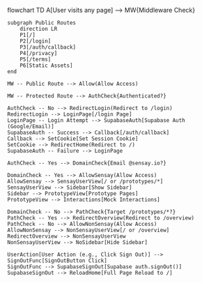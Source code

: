 flowchart TD
    A[User visits any page] --> MW{Middleware Check}

    subgraph Public Routes
        direction LR
        P1[/]
        P2[/login]
        P3[/auth/callback]
        P4[/privacy]
        P5[/terms]
        P6[Static Assets]
    end

    MW -- Public Route --> Allow(Allow Access)

    MW -- Protected Route --> AuthCheck{Authenticated?}

    AuthCheck -- No --> RedirectLogin(Redirect to /login)
    RedirectLogin --> LoginPage[/login Page]
    LoginPage -- Login Attempt --> SupabaseAuth[Supabase Auth (Google/Email)]
    SupabaseAuth -- Success --> Callback[/auth/callback]
    Callback --> SetCookie[Set Session Cookie]
    SetCookie --> RedirectHome(Redirect to /)
    SupabaseAuth -- Failure --> LoginPage

    AuthCheck -- Yes --> DomainCheck{Email @sensay.io?}

    DomainCheck -- Yes --> AllowSensay(Allow Access)
    AllowSensay --> SensayUserView[/ or /prototypes/*]
    SensayUserView --> Sidebar[Show Sidebar]
    Sidebar --> PrototypeView[Prototype Pages]
    PrototypeView --> Interactions[Mock Interactions]

    DomainCheck -- No --> PathCheck{Target /prototypes/*?}
    PathCheck -- Yes --> RedirectOverview(Redirect to /overview)
    PathCheck -- No --> AllowNonSensay(Allow Access)
    AllowNonSensay --> NonSensayUserView[/ or /overview]
    RedirectOverview --> NonSensayUserView
    NonSensayUserView --> NoSidebar[Hide Sidebar]

    UserAction[User Action (e.g., Click Sign Out)] --> SignOutFunc[SignOutButton Click]
    SignOutFunc --> SupabaseSignOut[Supabase auth.signOut()]
    SupabaseSignOut --> ReloadHome[Full Page Reload to /]